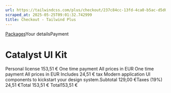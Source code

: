 ```yaml
---
url: https://tailwindcss.com/plus/checkout/237c84cc-13fd-4ca0-b5ac-d5d0a0ea6ac6
scraped_at: 2025-05-25T09:01:32.742999
title: Checkout - Tailwind Plus
---
```


[](https://tailwindcss.com/plus)
[Packages](https://tailwindcss.com/plus/templates/catalyst#pricing)Your detailsPayment
# Catalyst UI Kit
Personal license
153,51 €
One time payment
All prices in EUR
One time payment
All prices in EUR
Includes 24,51 € tax
Modern application UI components to kickstart your design system.Subtotal
    129,00 €Taxes (19%)
    24,51 €Total
    153,51 €
Total153,51 €

